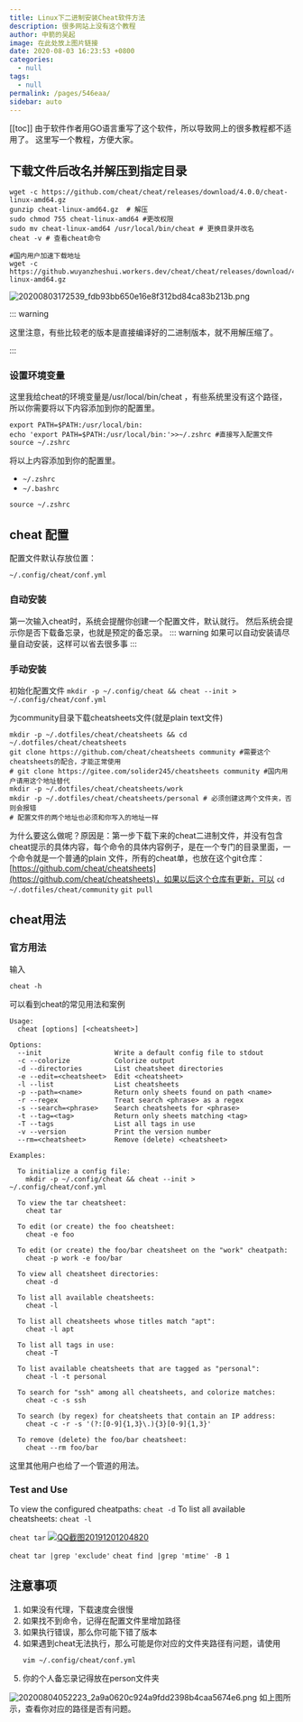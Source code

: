 ```yaml
---
title: Linux下二进制安装Cheat软件方法
description: 很多网站上没有这个教程
author: 中箭的吴起
image: 在此处放上图片链接
date: 2020-08-03 16:23:53 +0800
categories: 
  - null
tags: 
  - null
permalink: /pages/546eaa/
sidebar: auto
---
```

[[toc]]
由于软件作者用GO语言重写了这个软件，所以导致网上的很多教程都不适用了。
这里写一个教程，方便大家。

## 下载文件后改名并解压到指定目录 
```shell
wget -c https://github.com/cheat/cheat/releases/download/4.0.0/cheat-linux-amd64.gz 
gunzip cheat-linux-amd64.gz  # 解压
sudo chmod 755 cheat-linux-amd64 #更改权限
sudo mv cheat-linux-amd64 /usr/local/bin/cheat # 更换目录并改名
cheat -v # 查看cheat命令

#国内用户加速下载地址
wget -c https://github.wuyanzheshui.workers.dev/cheat/cheat/releases/download/4.0.0/cheat-linux-amd64.gz 
```

![20200803172539_fdb93bb650e16e8f312bd84ca83b213b.png](https://images-1255533533.cos.ap-shanghai.myqcloud.com/20200803172539_fdb93bb650e16e8f312bd84ca83b213b.png)

::: warning

这里注意，有些比较老的版本是直接编译好的二进制版本，就不用解压缩了。

:::

### 设置环境变量

这里我给cheat的环境变量是/usr/local/bin/cheat ，有些系统里没有这个路径，所以你需要将以下内容添加到你的配置里。

```shell
export PATH=$PATH:/usr/local/bin:
echo 'export PATH=$PATH:/usr/local/bin:'>>~/.zshrc #直接写入配置文件
source ~/.zshrc
```
将以上内容添加到你的配置里。
* `~/.zshrc`
* `~/.bashrc`

```shell
source ~/.zshrc
```


## cheat 配置
配置文件默认存放位置：
```shell
~/.config/cheat/conf.yml
```

### 自动安装

第一次输入cheat时，系统会提醒你创建一个配置文件，默认就行。
然后系统会提示你是否下载备忘录，也就是预定的备忘录。
::: warning
如果可以自动安装请尽量自动安装，这样可以省去很多事
:::

### 手动安装

初始化配置文件
`mkdir -p ~/.config/cheat && cheat --init > ~/.config/cheat/conf.yml`

为community目录下载cheatsheets文件(就是plain text文件)

```shell
mkdir -p ~/.dotfiles/cheat/cheatsheets && cd ~/.dotfiles/cheat/cheatsheets
git clone https://github.com/cheat/cheatsheets community #需要这个cheatsheets的配合，才能正常使用
# git clone https://gitee.com/solider245/cheatsheets community #国内用户请用这个地址替代
mkdir -p ~/.dotfiles/cheat/cheatsheets/work
mkdir -p ~/.dotfiles/cheat/cheatsheets/personal # 必须创建这两个文件夹，否则会报错
# 配置文件的两个地址也必须和你写入的地址一样
```

为什么要这么做呢？原因是：第一步下载下来的cheat二进制文件，并没有包含cheat提示的具体内容，每个命令的具体内容例子，是在一个专门的目录里面，一个命令就是一个普通的plain 文件，所有的cheat单，也放在这个git仓库：[https://github.com/cheat/cheatsheets](https://github.com/cheat/cheatsheets)，如果以后这个仓库有更新，可以
`cd ~/.dotfiles/cheat/community`
`git pull`

## cheat用法

### 官方用法
输入
```shell
cheat -h
``` 
可以看到cheat的常见用法和案例

```shell
Usage:
  cheat [options] [<cheatsheet>]

Options:
  --init                  Write a default config file to stdout
  -c --colorize           Colorize output
  -d --directories        List cheatsheet directories
  -e --edit=<cheatsheet>  Edit <cheatsheet>
  -l --list               List cheatsheets
  -p --path=<name>        Return only sheets found on path <name>
  -r --regex              Treat search <phrase> as a regex
  -s --search=<phrase>    Search cheatsheets for <phrase>
  -t --tag=<tag>          Return only sheets matching <tag>
  -T --tags               List all tags in use
  -v --version            Print the version number
  --rm=<cheatsheet>       Remove (delete) <cheatsheet>

Examples:

  To initialize a config file:
    mkdir -p ~/.config/cheat && cheat --init > ~/.config/cheat/conf.yml

  To view the tar cheatsheet:
    cheat tar

  To edit (or create) the foo cheatsheet:
    cheat -e foo

  To edit (or create) the foo/bar cheatsheet on the "work" cheatpath:
    cheat -p work -e foo/bar

  To view all cheatsheet directories:
    cheat -d

  To list all available cheatsheets:
    cheat -l

  To list all cheatsheets whose titles match "apt":
    cheat -l apt

  To list all tags in use:
    cheat -T

  To list available cheatsheets that are tagged as "personal":
    cheat -l -t personal

  To search for "ssh" among all cheatsheets, and colorize matches:
    cheat -c -s ssh

  To search (by regex) for cheatsheets that contain an IP address:
    cheat -c -r -s '(?:[0-9]{1,3}\.){3}[0-9]{1,3}'

  To remove (delete) the foo/bar cheatsheet:
    cheat --rm foo/bar
```

这里其他用户也给了一个管道的用法。
### Test and Use
To view the configured cheatpaths:
`cheat -d`
To list all available cheatsheets:
`cheat -l`

`cheat tar`
[![QQ截图20191201204820](https://user-images.githubusercontent.com/7934974/69914177-02946000-147c-11ea-8fc8-187fb3840998.jpg)](https://user-images.githubusercontent.com/7934974/69914177-02946000-147c-11ea-8fc8-187fb3840998.jpg)

`cheat tar |grep 'exclude'`
`cheat find |grep 'mtime' -B 1`


## 注意事项
1. 如果没有代理，下载速度会很慢
2. 如果找不到命令，记得在配置文件里增加路径
3. 如果执行错误，那么你可能下错了版本
4. 如果遇到cheat无法执行，那么可能是你对应的文件夹路径有问题，请使用
   ```shell
   vim ~/.config/cheat/conf.yml
   ```
5. 你的个人备忘录记得放在person文件夹   

![20200804052223_2a9a0620c924a9fdd2398b4caa5674e6.png](https://images-1255533533.cos.ap-shanghai.myqcloud.com/20200804052223_2a9a0620c924a9fdd2398b4caa5674e6.png)
如上图所示，查看你对应的路径是否有问题。